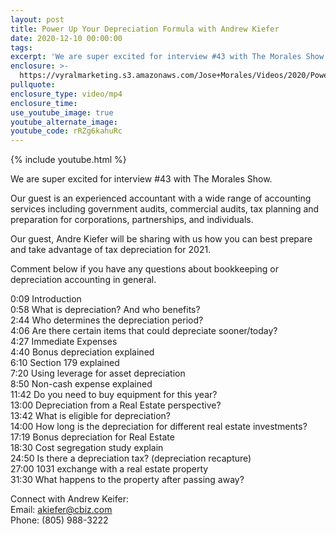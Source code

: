 ```yaml
---
layout: post
title: Power Up Your Depreciation Formula with Andrew Kiefer
date: 2020-12-10 00:00:00
tags:
excerpt: 'We are super excited for interview #43 with The Morales Show.'
enclosure: >-
  https://vyralmarketing.s3.amazonaws.com/Jose+Morales/Videos/2020/Power+Up+Your+Depreciation+Formula+with+Andrew+Kiefer.mp4
pullquote:
enclosure_type: video/mp4
enclosure_time:
use_youtube_image: true
youtube_alternate_image:
youtube_code: rRZg6kahuRc
---
```


{% include youtube.html %}

We are super excited for interview \#43 with The Morales Show.&nbsp;

Our guest is an experienced accountant with a wide range of accounting services including government audits, commercial audits, tax planning and preparation for corporations, partnerships, and individuals.&nbsp;

Our guest, Andre Kiefer will be sharing with us how you can best prepare and take advantage of tax depreciation for 2021.&nbsp;

Comment below if you have any questions about bookkeeping or depreciation accounting in general.&nbsp;

0:09 Introduction<br>0:58 What is depreciation? And who benefits?&nbsp;<br>2:44 Who determines the depreciation period?<br>4:06 Are there certain items that could depreciate sooner/today?&nbsp;<br>4:27 Immediate Expenses&nbsp;<br>4:40 Bonus depreciation explained<br>6:10 Section 179 explained<br>7:20 Using leverage for asset depreciation&nbsp;<br>8:50 Non-cash expense explained&nbsp;<br>11:42 Do you need to buy equipment for this year?&nbsp;<br>13:00 Depreciation from a Real Estate perspective?&nbsp;<br>13:42 What is eligible for depreciation?&nbsp;<br>14:00 How long is the depreciation for different real estate investments?<br>17:19 Bonus depreciation for Real Estate&nbsp;<br>18:30 Cost segregation study explain&nbsp;<br>24:50 Is there a depreciation tax? (depreciation recapture)&nbsp;<br>27:00 1031 exchange with a real estate property<br>31:30 What happens to the property after passing away?

Connect with Andrew Keifer:&nbsp;<br>Email: akiefer@cbiz.com<br>Phone: (805) 988-3222
